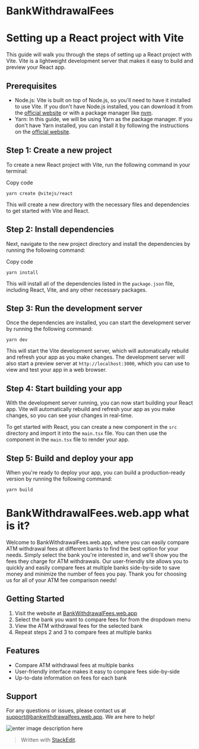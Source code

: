 # BankWithdrawalFees


# Setting up a React project with Vite

This guide will walk you through the steps of setting up a React project with Vite. Vite is a lightweight development server that makes it easy to build and preview your React app.

## Prerequisites

-   Node.js: Vite is built on top of Node.js, so you'll need to have it installed to use Vite. If you don't have Node.js installed, you can download it from the [official website](https://nodejs.org/) or with a package manager like [nvm](https://github.com/nvm-sh/nvm).
-   Yarn: In this guide, we will be using Yarn as the package manager. If you don't have Yarn installed, you can install it by following the instructions on the [official website](https://yarnpkg.com/getting-started/install).

## Step 1: Create a new project

To create a new React project with Vite, run the following command in your terminal:

Copy code

`yarn create @vitejs/react` 

This will create a new directory with the necessary files and dependencies to get started with Vite and React.

## Step 2: Install dependencies

Next, navigate to the new project directory and install the dependencies by running the following command:

Copy code

`yarn install` 

This will install all of the dependencies listed in the `package.json` file, including React, Vite, and any other necessary packages.

## Step 3: Run the development server

Once the dependencies are installed, you can start the development server by running the following command:

`yarn dev` 

This will start the Vite development server, which will automatically rebuild and refresh your app as you make changes. The development server will also start a preview server at `http://localhost:3000`, which you can use to view and test your app in a web browser.

## Step 4: Start building your app

With the development server running, you can now start building your React app. Vite will automatically rebuild and refresh your app as you make changes, so you can see your changes in real-time.

To get started with React, you can create a new component in the `src` directory and import it into the `main.tsx` file. You can then use the component in the `main.tsx` file to render your app.

## Step 5: Build and deploy your app

When you're ready to deploy your app, you can build a production-ready version by running the following command:

`yarn build` 



# BankWithdrawalFees.web.app what is it?



Welcome to BankWithdrawalFees.web.app, where you can easily compare ATM withdrawal fees at different banks to find the best option for your needs. Simply select the bank you're interested in, and we'll show you the fees they charge for ATM withdrawals. Our user-friendly site allows you to quickly and easily compare fees at multiple banks side-by-side to save money and minimize the number of fees you pay. Thank you for choosing us for all of your ATM fee comparison needs!

## Getting Started

1.  Visit the website at [BankWithdrawalFees.web.app](https://bankwithdrawalfees.web.app/)
2.  Select the bank you want to compare fees for from the dropdown menu
3.  View the ATM withdrawal fees for the selected bank
4.  Repeat steps 2 and 3 to compare fees at multiple banks

## Features

-   Compare ATM withdrawal fees at multiple banks
-   User-friendly interface makes it easy to compare fees side-by-side
-   Up-to-date information on fees for each bank

## Support

For any questions or issues, please contact us at [support@bankwithdrawalfees.web.app](mailto:support@bankwithdrawalfees.web.app). We are here to help!


![enter image description here](https://images.unsplash.com/photo-1611605862651-c91b8778ce01?ixlib=rb-4.0.3&ixid=MnwxMjA3fDB8MHxwaG90by1wYWdlfHx8fGVufDB8fHx8&auto=format&fit=crop&w=1170&q=80)

> Written with [StackEdit](https://stackedit.io/).
